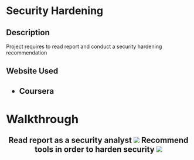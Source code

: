 <h1>Security Hardening</h1>
<h2>Description</h2>
Project requires to read report and conduct a security hardening recommendation
<h2>Website Used<h2> 
  
- <b>Coursera
<h2>Walkthrough</h2>
<p align="center">
Read report as a security analyst
<img src="https://imgur.com/8nFJc2D.png">
<b/>
Recommend tools in order to harden security
<img src="https://imgur.com/k7uCMMI.png">
